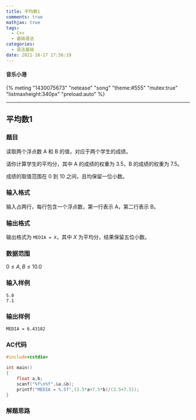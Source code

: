 ```yaml
---
title: 平均数1
comments: true
mathjax: true
tags:
  - C++
  - 基础语法
categories:
  - 语法基础
date: 2021-10-17 17:56:19
---
```

#### 音乐小港
{% meting "1430075673" "netease" "song" "theme:#555" "mutex:true" "listmaxheight:340px" "preload:auto" %}

---
##  平均数1

### 题目

读取两个浮点数 A 和 B 的值，对应于两个学生的成绩。

请你计算学生的平均分，其中 A 的成绩的权重为 3.5，B 的成绩的权重为 7.5。

成绩的取值范围在 0 到 10 之间，且均保留一位小数。

### 输入格式

输入占两行，每行包含一个浮点数，第一行表示 A，第二行表示 B。

### 输出格式

输出格式为 `MEDIA = X`，其中 $X$ 为平均分，结果保留五位小数。

### 数据范围

$0≤A,B≤10.0$

### 输入样例

```
5.0
7.1
```

### 输出样例

```
MEDIA = 6.43182
```

### AC代码

```c++
#include<cstdio>

int main()
{
    float a,b;
    scanf("%f\n%f",&a,&b);
    printf("MEDIA = %.5f",(3.5*a+7.5*b)/(3.5+7.5));
}
```

### 解题思路